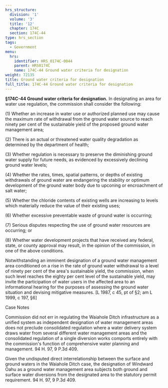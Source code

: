 ```yaml
---
hrs_structure:
  division: '1'
  volume: '3'
  title: '12'
  chapter: 174C
  section: 174C-44
type: hrs_section
tags:
  - Government
menu:
  hrs:
    identifier: HRS_0174C-0044
    parent: HRS0174C
    name: 174C-44 Ground water criteria for designation
weight: 72135
title: Ground water criteria for designation
full_title: 174C-44 Ground water criteria for designation
---
```

**§174C-44 Ground water criteria for designation.** In designating an area for water use regulation, the commission shall consider the following:

(1) Whether an increase in water use or authorized planned use may cause the maximum rate of withdrawal from the ground water source to reach ninety per cent of the sustainable yield of the proposed ground water management area;

(2) There is an actual or threatened water quality degradation as determined by the department of health;

(3) Whether regulation is necessary to preserve the diminishing ground water supply for future needs, as evidenced by excessively declining ground water levels;

(4) Whether the rates, times, spatial patterns, or depths of existing withdrawals of ground water are endangering the stability or optimum development of the ground water body due to upconing or encroachment of salt water;

(5) Whether the chloride contents of existing wells are increasing to levels which materially reduce the value of their existing uses;

(6) Whether excessive preventable waste of ground water is occurring;

(7) Serious disputes respecting the use of ground water resources are occurring; or

(8) Whether water development projects that have received any federal, state, or county approval may result, in the opinion of the commission, in one of the above conditions.

Notwithstanding an imminent designation of a ground water management area conditioned on a rise in the rate of ground water withdrawal to a level of ninety per cent of the area's sustainable yield, the commission, when such level reaches the eighty per cent level of the sustainable yield, may invite the participation of water users in the affected area to an informational hearing for the purposes of assessing the ground water situation and devising mitigative measures. [L 1987, c 45, pt of §2; am L 1999, c 197, §6]

Case Notes

Commission did not err in regulating the Waiahole Ditch infrastructure as a unified system as independent designation of water management areas does not preclude consolidated regulation where a water delivery system draws water from several different water management areas and the consolidated regulation of a single diversion works comports entirely with the commission's function of comprehensive water planning and management. 94 H. 97, 9 P.3d 409.

Given the undisputed direct interrelationship between the surface and ground waters in the Waiahole Ditch case, the designation of Windward Oahu as a ground water management area subjects both ground and surface water diversions from the designated area to the statutory permit requirement. 94 H. 97, 9 P.3d 409.